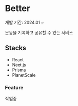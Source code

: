 # Better

개발 기간: 2024.01 ~

운동을 기록하고 공유할 수 있는 서비스

## Stacks

- React
- Next.js
- Prisma
- PlanetScale

### Feature

작업중
